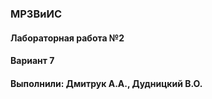 ### МРЗВиИС
#### Лабораторная работа №2 
#### Вариант 7
#### Выполнили: Дмитрук А.А., Дудницкий В.О. 
